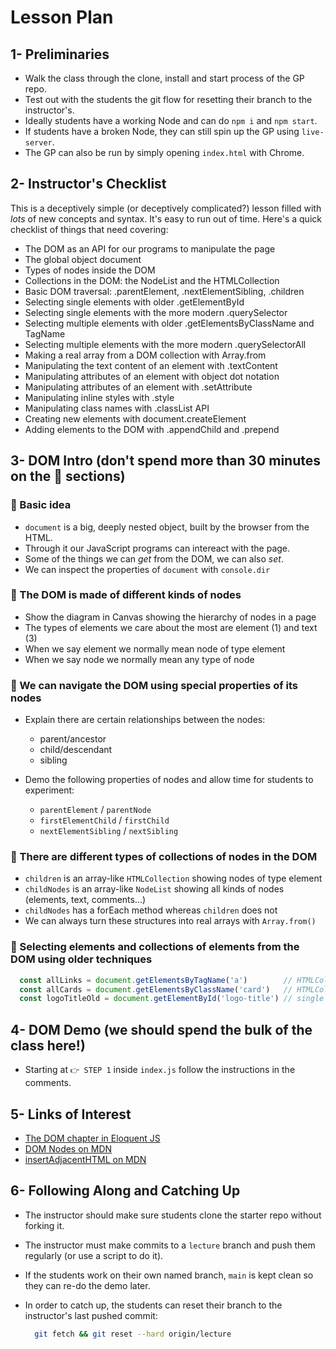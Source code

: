 # Lesson Plan

## 1- Preliminaries

* Walk the class through the clone, install and start process of the GP repo.
* Test out with the students the git flow for resetting their branch to the instructor's.
* Ideally students have a working Node and can do `npm i` and `npm start`.
* If students have a broken Node, they can still spin up the GP using `live-server`.
* The GP can also be run by simply opening `index.html` with Chrome.

## 2- Instructor's Checklist

This is a deceptively simple (or deceptively complicated?) lesson filled with _lots_ of new concepts and syntax. It's easy to run out of time. Here's a quick checklist of things that need covering:

* The DOM as an API for our programs to manipulate the page
* The global object document
* Types of nodes inside the DOM
* Collections in the DOM: the NodeList and the HTMLCollection
* Basic DOM traversal: .parentElement, .nextElementSibling, .children
* Selecting single elements with older .getElementById
* Selecting single elements with the more modern .querySelector
* Selecting multiple elements with older .getElementsByClassName and TagName
* Selecting multiple elements with the more modern .querySelectorAll
* Making a real array from a DOM collection with Array.from
* Manipulating the text content of an element with .textContent
* Manipulating attributes of an element with object dot notation
* Manipulating attributes of an element with .setAttribute
* Manipulating inline styles with .style
* Manipulating class names with .classList API
* Creating new elements with document.createElement
* Adding elements to the DOM with .appendChild and .prepend

## 3- DOM Intro (don't spend more than 30 minutes on the 🚀 sections)

### 🚀 Basic idea

* `document` is a big, deeply nested object, built by the browser from the HTML.
* Through it our JavaScript programs can intereact with the page.
* Some of the things we can _get_ from the DOM, we can also _set_.
* We can inspect the properties of `document` with `console.dir`
  
### 🚀 The DOM is made of different kinds of nodes

* Show the diagram in Canvas showing the hierarchy of nodes in a page
* The types of elements we care about the most are element (1) and text (3)
* When we say element we normally mean node of type element
* When we say node we normally mean any type of node

### 🚀 We can navigate the DOM using special properties of its nodes

* Explain there are certain relationships between the nodes:
  * parent/ancestor
  * child/descendant
  * sibling

* Demo the following properties of nodes and allow time for students to experiment:
  * `parentElement` / `parentNode`
  * `firstElementChild` / `firstChild`
  * `nextElementSibling` / `nextSibling`

### 🚀 There are different types of collections of nodes in the DOM

* `children` is an array-like `HTMLCollection` showing nodes of type element
* `childNodes` is an array-like `NodeList` showing all kinds of nodes (elements, text, comments...)
* `childNodes` has a forEach method whereas `children` does not
* We can always turn these structures into real arrays with `Array.from()`

### 🚀 Selecting elements and collections of elements from the DOM using older techniques

```javascript
  const allLinks = document.getElementsByTagName('a')        // HTMLCollection (can be empty)
  const allCards = document.getElementsByClassName('card')   // HTMLCollection (can be empty)
  const logoTitleOld = document.getElementById('logo-title') // single element (or null)
```

## 4- DOM Demo (we should spend the bulk of the class here!)

* Starting at `👉 STEP 1` inside `index.js` follow the instructions in the comments.

## 5- Links of Interest

* [The DOM chapter in Eloquent JS](https://eloquentjavascript.net/14_dom.html)
* [DOM Nodes on MDN](https://developer.mozilla.org/en-US/docs/Web/API/Node)
* [insertAdjacentHTML on MDN](https://developer.mozilla.org/en-US/docs/Web/API/Element/insertAdjacentHTML)

## 6- Following Along and Catching Up

* The instructor should make sure students clone the starter repo without forking it.
* The instructor must make commits to a `lecture` branch and push them regularly (or use a script to do it).
* If the students work on their own named branch, `main` is kept clean so they can re-do the demo later.
* In order to catch up, the students can reset their branch to the instructor's last pushed commit:

  ```bash
    git fetch && git reset --hard origin/lecture
  ```
